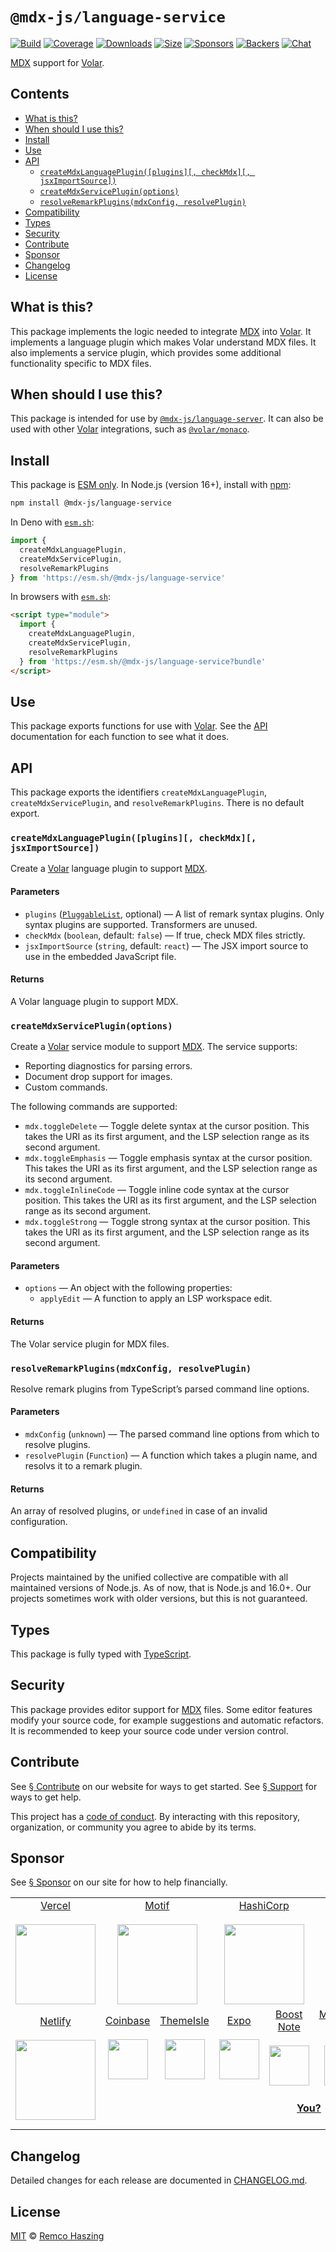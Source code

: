 # `@mdx-js/language-service`

[![Build][build-badge]][build]
[![Coverage][coverage-badge]][coverage]
[![Downloads][downloads-badge]][downloads]
[![Size][size-badge]][size]
[![Sponsors][sponsors-badge]][collective]
[![Backers][backers-badge]][collective]
[![Chat][chat-badge]][chat]

[MDX][] support for [Volar][].

## Contents

* [What is this?](#what-is-this)
* [When should I use this?](#when-should-i-use-this)
* [Install](#install)
* [Use](#use)
* [API](#api)
  * [`createMdxLanguagePlugin([plugins][, checkMdx][, jsxImportSource])`](#createmdxlanguagepluginplugins-checkmdx-jsximportsource)
  * [`createMdxServicePlugin(options)`](#createmdxservicepluginoptions)
  * [`resolveRemarkPlugins(mdxConfig, resolvePlugin)`](#resolveremarkpluginsmdxconfig-resolveplugin)
* [Compatibility](#compatibility)
* [Types](#types)
* [Security](#security)
* [Contribute](#contribute)
* [Sponsor](#sponsor)
* [Changelog](#changelog)
* [License](#license)

## What is this?

This package implements the logic needed to integrate [MDX][] into [Volar][].
It implements a language plugin which makes Volar understand MDX files.
It also implements a service plugin, which provides some additional
functionality specific to MDX files.

## When should I use this?

This package is intended for use by
[`@mdx-js/language-server`][mdx-language-server].
It can also be used with other [Volar][] integrations, such as
[`@volar/monaco`][volar-monaco].

## Install

This package is [ESM only][esm].
In Node.js (version 16+), install with [npm][]:

```sh
npm install @mdx-js/language-service
```

In Deno with [`esm.sh`][esmsh]:

```js
import {
  createMdxLanguagePlugin,
  createMdxServicePlugin,
  resolveRemarkPlugins
} from 'https://esm.sh/@mdx-js/language-service'
```

In browsers with [`esm.sh`][esmsh]:

```html
<script type="module">
  import {
    createMdxLanguagePlugin,
    createMdxServicePlugin,
    resolveRemarkPlugins
  } from 'https://esm.sh/@mdx-js/language-service?bundle'
</script>
```

## Use

This package exports functions for use with [Volar][].
See the [API][] documentation for each function to see what it does.

## API

This package exports the identifiers `createMdxLanguagePlugin`,
`createMdxServicePlugin`, and `resolveRemarkPlugins`.
There is no default export.

### `createMdxLanguagePlugin([plugins][, checkMdx][, jsxImportSource])`

Create a [Volar][] language plugin to support [MDX][].

#### Parameters

* `plugins` ([`PluggableList`][pluggablelist], optional) —
  A list of remark syntax plugins.
  Only syntax plugins are supported.
  Transformers are unused.
* `checkMdx` (`boolean`, default: `false`) —
  If true, check MDX files strictly.
* `jsxImportSource` (`string`, default: `react`) —
  The JSX import source to use in the embedded JavaScript file.

#### Returns

A Volar language plugin to support MDX.

### `createMdxServicePlugin(options)`

Create a [Volar][] service module to support [MDX][].
The service supports:

* Reporting diagnostics for parsing errors.
* Document drop support for images.
* Custom commands.

The following commands are supported:

* `mdx.toggleDelete` — Toggle delete syntax at the cursor position.
  This takes the URI as its first argument, and the LSP selection range as its
  second argument.
* `mdx.toggleEmphasis` — Toggle emphasis syntax at the cursor position.
  This takes the URI as its first argument, and the LSP selection range as its
  second argument.
* `mdx.toggleInlineCode` — Toggle inline code syntax at the cursor position.
  This takes the URI as its first argument, and the LSP selection range as its
  second argument.
* `mdx.toggleStrong` — Toggle strong syntax at the cursor position.
  This takes the URI as its first argument, and the LSP selection range as its
  second argument.

#### Parameters

* `options` — An object with the following properties:
  * `applyEdit` — A function to apply an LSP workspace edit.

#### Returns

The Volar service plugin for MDX files.

### `resolveRemarkPlugins(mdxConfig, resolvePlugin)`

Resolve remark plugins from TypeScript’s parsed command line options.

#### Parameters

* `mdxConfig` (`unknown`) —
  The parsed command line options from which to resolve plugins.
* `resolvePlugin` (`Function`) —
  A function which takes a plugin name, and resolvs it to a remark plugin.

#### Returns

An array of resolved plugins, or `undefined` in case of an invalid
configuration.

## Compatibility

Projects maintained by the unified collective are compatible with all maintained
versions of Node.js.
As of now, that is Node.js and 16.0+.
Our projects sometimes work with older versions, but this is not guaranteed.

## Types

This package is fully typed with [TypeScript][].

## Security

This package provides editor support for [MDX][] files.
Some editor features modify your source code, for example suggestions and
automatic refactors.
It is recommended to keep your source code under version control.

## Contribute

See [§ Contribute][contribute] on our website for ways to get started.
See [§ Support][support] for ways to get help.

This project has a [code of conduct][].
By interacting with this repository, organization, or community you agree to
abide by its terms.

## Sponsor

See [§ Sponsor][sponsor] on our site for how to help financially.

<table>
<tr valign="middle">
<td width="20%" align="center" rowspan="2" colspan="2">
  <a href="https://vercel.com">Vercel</a><br><br>
  <a href="https://vercel.com"><img src="https://avatars1.githubusercontent.com/u/14985020?s=256&v=4" width="128"></a>
</td>
<td width="20%" align="center" rowspan="2" colspan="2">
  <a href="https://motif.land">Motif</a><br><br>
  <a href="https://motif.land"><img src="https://avatars1.githubusercontent.com/u/74457950?s=256&v=4" width="128"></a>
</td>
<td width="20%" align="center" rowspan="2" colspan="2">
  <a href="https://www.hashicorp.com">HashiCorp</a><br><br>
  <a href="https://www.hashicorp.com"><img src="https://avatars1.githubusercontent.com/u/761456?s=256&v=4" width="128"></a>
</td>
<td width="20%" align="center" rowspan="2" colspan="2">
  <a href="https://www.gitbook.com">GitBook</a><br><br>
  <a href="https://www.gitbook.com"><img src="https://avatars1.githubusercontent.com/u/7111340?s=256&v=4" width="128"></a>
</td>
<td width="20%" align="center" rowspan="2" colspan="2">
  <a href="https://www.gatsbyjs.org">Gatsby</a><br><br>
  <a href="https://www.gatsbyjs.org"><img src="https://avatars1.githubusercontent.com/u/12551863?s=256&v=4" width="128"></a>
</td>
</tr>
<tr valign="middle"></tr>
<tr valign="middle">
<td width="20%" align="center" rowspan="2" colspan="2">
  <a href="https://www.netlify.com">Netlify</a><br><br>
  <!--OC has a sharper image-->
  <a href="https://www.netlify.com"><img src="https://images.opencollective.com/netlify/4087de2/logo/256.png" width="128"></a>
</td>
<td width="10%" align="center">
  <a href="https://www.coinbase.com">Coinbase</a><br><br>
  <a href="https://www.coinbase.com"><img src="https://avatars1.githubusercontent.com/u/1885080?s=256&v=4" width="64"></a>
</td>
<td width="10%" align="center">
  <a href="https://themeisle.com">ThemeIsle</a><br><br>
  <a href="https://themeisle.com"><img src="https://avatars1.githubusercontent.com/u/58979018?s=128&v=4" width="64"></a>
</td>
<td width="10%" align="center">
  <a href="https://expo.io">Expo</a><br><br>
  <a href="https://expo.io"><img src="https://avatars1.githubusercontent.com/u/12504344?s=128&v=4" width="64"></a>
</td>
<td width="10%" align="center">
  <a href="https://boostnote.io">Boost Note</a><br><br>
  <a href="https://boostnote.io"><img src="https://images.opencollective.com/boosthub/6318083/logo/128.png" width="64"></a>
</td>
<td width="10%" align="center">
  <a href="https://markdown.space">Markdown Space</a><br><br>
  <a href="https://markdown.space"><img src="https://images.opencollective.com/markdown-space/e1038ed/logo/128.png" width="64"></a>
</td>
<td width="10%" align="center">
  <a href="https://www.holloway.com">Holloway</a><br><br>
  <a href="https://www.holloway.com"><img src="https://avatars1.githubusercontent.com/u/35904294?s=128&v=4" width="64"></a>
</td>
<td width="10%"></td>
<td width="10%"></td>
</tr>
<tr valign="middle">
<td width="100%" align="center" colspan="8">
  <br>
  <a href="https://opencollective.com/unified"><strong>You?</strong></a>
  <br><br>
</td>
</tr>
</table>

## Changelog

Detailed changes for each release are documented in [CHANGELOG.md](./CHANGELOG.md).

## License

[MIT][] © [Remco Haszing][author]

[api]: #api

[author]: https://github.com/remcohaszing

[backers-badge]: https://opencollective.com/unified/backers/badge.svg

[build]: https://github.com/mdx-js/mdx-analyzer/actions

[build-badge]: https://github.com/mdx-js/mdx-analyzer/workflows/main/badge.svg

[chat]: https://github.com/mdx-js/mdx/discussions

[chat-badge]: https://img.shields.io/badge/chat-discussions-success.svg

[code of conduct]: https://github.com/mdx-js/.github/blob/main/code-of-conduct.md

[collective]: https://opencollective.com/unified

[contribute]: https://mdxjs.com/community/contribute/

[coverage]: https://codecov.io/github/mdx-js/mdx-analyzer

[coverage-badge]: https://img.shields.io/codecov/c/github/mdx-js/mdx-analyzer/main.svg

[downloads]: https://www.npmjs.com/package/@mdx-js/language-service

[downloads-badge]: https://img.shields.io/npm/dm/@mdx-js/language-service.svg

[esm]: https://gist.github.com/sindresorhus/a39789f98801d908bbc7ff3ecc99d99c

[esmsh]: https://esm.sh

[mdx]: https://mdxjs.com

[mdx-language-server]: https://github.com/mdx-js/mdx-analyzer/tree/main/packages/language-server

[mit]: LICENSE

[npm]: https://docs.npmjs.com/cli/install

[pluggablelist]: https://github.com/unifiedjs/unified?tab=readme-ov-file#pluggablelist

[size]: https://bundlejs.com/?q=@mdx-js/language-service

[size-badge]: https://img.shields.io/bundlejs/size/@mdx-js/language-service

[sponsor]: https://mdxjs.com/community/sponsor/

[sponsors-badge]: https://opencollective.com/unified/sponsors/badge.svg

[support]: https://mdxjs.com/community/support/

[typescript]: https://typescriptlang.org

[volar]: https://volarjs.dev

[volar-monaco]: https://github.com/volarjs/volar.js/tree/master/packages/monaco
